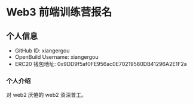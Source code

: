 # Web3 前端训练营报名

## 个人信息

- GitHub ID: xiangergou
- OpenBuild Username: xiangergou
- ERC20 钱包地址: 0x9DD9f5af0FE956ac0E70219580DB41296A2E1F2a

### 个人介绍

对 web2 厌倦的 web2 资深普工。
